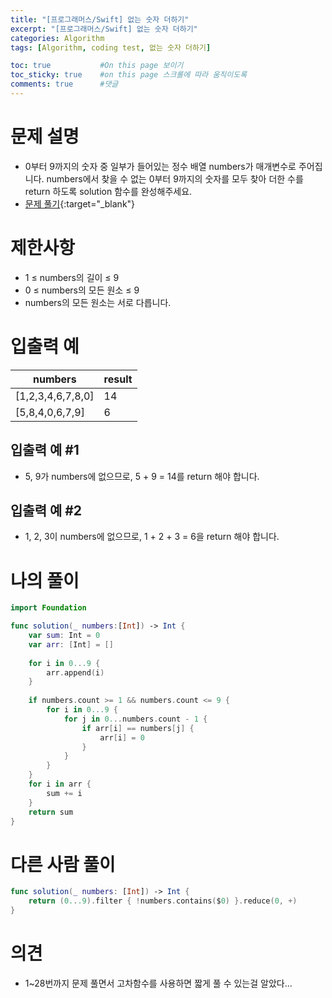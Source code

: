 ```yaml
---
title: "[프로그래머스/Swift] 없는 숫자 더하기"
excerpt: "[프로그래머스/Swift] 없는 숫자 더하기"
categories: Algorithm
tags: [Algorithm, coding test, 없는 숫자 더하기]

toc: true           #On this page 보이기 
toc_sticky: true    #on this page 스크롤에 따라 움직이도록 
comments: true      #댓글
---
```

# 문제 설명 
- 0부터 9까지의 숫자 중 일부가 들어있는 정수 배열 numbers가 매개변수로 주어집니다. numbers에서 찾을 수 없는 0부터 9까지의 숫자를 모두 찾아 더한 수를 return 하도록 solution 함수를 완성해주세요.
- [문제 풀기](https://school.programmers.co.kr/learn/courses/30/lessons/86051){:target="_blank"} 

# 제한사항
- 1 ≤ numbers의 길이 ≤ 9
- 0 ≤ numbers의 모든 원소 ≤ 9
- numbers의 모든 원소는 서로 다릅니다.

# 입출력 예

|numbers|result|
|---|---|
|[1,2,3,4,6,7,8,0]|14|
|[5,8,4,0,6,7,9]|6|

## 입출력 예 #1 
- 5, 9가 numbers에 없으므로, 5 + 9 = 14를 return 해야 합니다.

## 입출력 예 #2 
- 1, 2, 3이 numbers에 없으므로, 1 + 2 + 3 = 6을 return 해야 합니다.

# 나의 풀이 
```swift 
import Foundation

func solution(_ numbers:[Int]) -> Int {
    var sum: Int = 0 
    var arr: [Int] = []
    
    for i in 0...9 {
        arr.append(i)
    }
        
    if numbers.count >= 1 && numbers.count <= 9 {
        for i in 0...9 {
            for j in 0...numbers.count - 1 {
                if arr[i] == numbers[j] {
                    arr[i] = 0 
                }
            }
        }
    } 
    for i in arr {
        sum += i
    }
    return sum
}
``` 
# 다른 사람 풀이 
```swift 
func solution(_ numbers: [Int]) -> Int {
    return (0...9).filter { !numbers.contains($0) }.reduce(0, +)
}
``` 

# 의견 
- 1~28번까지 문제 풀면서 고차함수를 사용하면 짧게 풀 수 있는걸 알았다... 